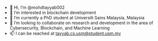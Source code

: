 - 👋 Hi, I’m @mohdtayyab002
- 👀 I’m interested in blockchain development
- 🌱 I’m currently a PhD student at Universiti Sains Malaysia, Malaysia
- 💞️ I’m looking to collaborate on research and development in the area of Cybersecurity, Blockchain, and Machine Learning
- 📫 I can be reached at tayyab.cs.usm@student.usm.my
<!---
mohdtayyab002/mohdtayyab002 is a ✨ special ✨ repository because its `README.md` (this file) appears on your GitHub profile.
You can click the Preview link to take a look at your changes.
--->
